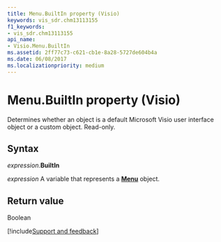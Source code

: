 ```yaml
---
title: Menu.BuiltIn property (Visio)
keywords: vis_sdr.chm13113155
f1_keywords:
- vis_sdr.chm13113155
api_name:
- Visio.Menu.BuiltIn
ms.assetid: 2ff77c73-c621-cb1e-8a28-5727de604b4a
ms.date: 06/08/2017
ms.localizationpriority: medium
---
```



# Menu.BuiltIn property (Visio)

Determines whether an object is a default Microsoft Visio user interface object or a custom object. Read-only.


## Syntax

_expression_.**BuiltIn**

_expression_ A variable that represents a **[Menu](Visio.Menu.md)** object.


## Return value

Boolean

[!include[Support and feedback](~/includes/feedback-boilerplate.md)]